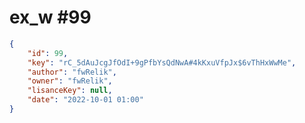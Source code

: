 
# ex_w #99
                
```JSON
{
    "id": 99,
    "key": "rC_5dAuJcgJfOdI+9gPfbYsQdNwA#4kKxuVfpJx$6vThHxWwMe",
    "author": "fwRelik",
    "owner": "fwRelik",
    "lisanceKey": null,
    "date": "2022-10-01 01:00"
}
```
